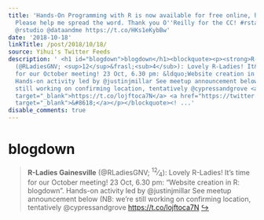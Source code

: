 ```yaml
---
title: 'Hands-On Programming with R is now available for free online, https://t.co/GNEGOVeM8h!
  Please help me spread the word. Thank you O''Reilly for the CC! #rstats #bookdown
  @rstudio @dataandme https://t.co/HKs1eKybBw'
date: '2018-10-18'
linkTitle: /post/2018/10/18/
source: Yihui's Twitter Feeds
description: ' <h1 id="blogdown">blogdown</h1><blockquote><p><strong>R-Ladies Gainesville</strong>
  (@RLadiesGNV; <sup>12</sup>&frasl;<sub>4</sub>): Lovely R-Ladies! It&rsquo;s time
  for our October meeting! 23 Oct, 6.30 pm: &ldquo;Website creation in R: blogdown&rdquo;.
  Hands-on activity led by @justinjmillar See meetup announcement below (NB: we&rsquo;re
  still working on confirming location, tentatively @cypressandgrove <a href="https://t.co/lojftoca7N"
  target="_blank">https://t.co/lojftoca7N</a> <a href="https://twitter.com/xieyihui/status/1052633392242659329"
  target="_blank">&#8618;</a></p></blockquote><! ...'
disable_comments: true
---
```

 <h1 id="blogdown">blogdown</h1><blockquote><p><strong>R-Ladies Gainesville</strong> (@RLadiesGNV; <sup>12</sup>&frasl;<sub>4</sub>): Lovely R-Ladies! It&rsquo;s time for our October meeting! 23 Oct, 6.30 pm: &ldquo;Website creation in R: blogdown&rdquo;. Hands-on activity led by @justinjmillar See meetup announcement below (NB: we&rsquo;re still working on confirming location, tentatively @cypressandgrove <a href="https://t.co/lojftoca7N" target="_blank">https://t.co/lojftoca7N</a> <a href="https://twitter.com/xieyihui/status/1052633392242659329" target="_blank">&#8618;</a></p></blockquote><! ...